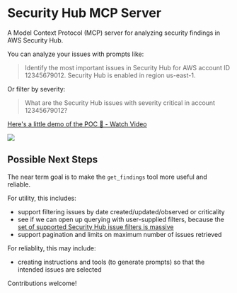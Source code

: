 # Security Hub MCP Server

A Model Context Protocol (MCP) server for analyzing security findings in AWS Security Hub.

You can analyze your issues with prompts like:

> Identify the most important issues in Security Hub for AWS account ID 12345679012. Security Hub is enabled in region us-east-1.

Or filter by severity:

> What are the Security Hub issues with severity critical in account 12345679012?

<div>
    <a href="https://www.loom.com/share/dd521aa1ec934137af8c4981a61b0410">
      <p>Here's a little demo of the POC 🚀 - Watch Video</p>
    </a>
    <a href="https://www.loom.com/share/dd521aa1ec934137af8c4981a61b0410">
      <img style="max-width:300px;" src="https://cdn.loom.com/sessions/thumbnails/dd521aa1ec934137af8c4981a61b0410-fb7d326efbf8252a-full-play.gif">
    </a>
  </div>

## Possible Next Steps

The near term goal is to make the `get_findings` tool more useful and reliable.

For utility, this includes:

* support filtering issues by date created/updated/observed or criticality
* see if we can open up querying with user-supplied filters, because the [set of supported Security Hub issue filters is massive](https://boto3.amazonaws.com/v1/documentation/api/latest/reference/services/securityhub/client/get_findings.html)
* support pagination and limits on maximum number of issues retrieved

For reliablity, this may include:

* creating instructions and tools (to generate prompts) so that the intended issues are selected

Contributions welcome!
